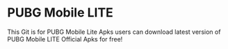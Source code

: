 # PUBG Mobile LITE
This Git is for PUBG Mobile Lite Apks users can download latest version of PUBG Mobile LITE Official Apks for free!
